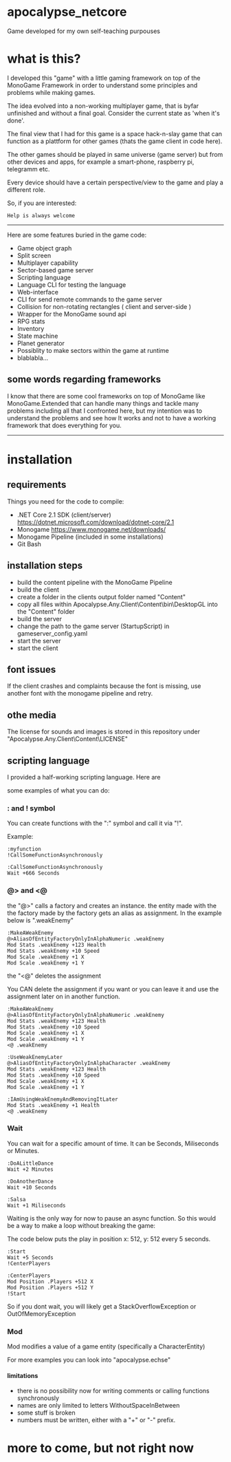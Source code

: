 # apocalypse_netcore
Game developed for my own self-teaching purpouses

# what is this?
I developed this "game" with a little gaming framework on top of the MonoGame Framework in order to understand some principles and problems while making games.

The idea evolved into a non-working multiplayer game, that is byfar unfinished and without a final goal. Consider the current state as 'when it's done'.


The final view that I had for this game is a space hack-n-slay game that can function as a plattform for other games (thats the game client in code here).

The other games should be played in same universe (game server) but from other devices and apps, for example a smart-phone, raspberry pi, telegramm etc.

Every device should have a certain perspective/view to the game and play a different role.

So, if you are interested: 

`Help is always welcome`

---
Here are some features buried in the game code:

- Game object graph
- Split screen
- Multiplayer capability
- Sector-based game server
- Scripting language
- Language CLI for testing the language
- Web-interface
- CLI for send remote commands to the game server
- Collision for non-rotating rectangles ( client and server-side )
- Wrapper for the MonoGame sound api
- RPG stats
- Inventory
- State machine
- Planet generator
- Possiblity to make sectors within the game at runtime
- blablabla...


## some words regarding frameworks
I know that there are some cool frameworks on top of MonoGame like MonoGame.Extended that can handle many things and tackle many problems including all that I confronted here, but my intention was to understand the problems and see how It works and not to have a working framework that does everything for you.


---
# installation

## requirements
Things you need for the code to compile:
- .NET Core 2.1 SDK (client/server) https://dotnet.microsoft.com/download/dotnet-core/2.1
- Monogame https://www.monogame.net/downloads/
- Monogame Pipeline (included in some installations)
- Git Bash

## installation steps
- build the content pipeline with the MonoGame Pipeline 
- build the client
- create a folder in the clients output folder named "Content"
- copy all files within Apocalypse.Any.Client\Content\bin\DesktopGL into the "Content" folder
- build the server
- change the path to the game server (StartupScript) in gameserver_config.yaml
- start the server
- start the client

## font issues
If the client crashes and complaints because the font is missing, use another font with the monogame pipeline and retry.

## othe media
The license for sounds and images is stored in this repository under "Apocalypse.Any.Client\Content\LICENSE"

## scripting language

I provided a half-working scripting language. Here are 

some examples of what you can do:


### : and ! symbol

You can create functions with the ":" symbol and call it via "!".

Example:
```
:myfunction
!CallSomeFunctionAsynchronously

:CallSomeFunctionAsynchronously
Wait +666 Seconds
```

### @> and <@
the "@>" calls a factory and creates an instance. the entity made with the the factory made by the factory gets an alias as assignment. In the example below is ".weakEnemy"


```
:MakeAWeakEnemy
@>AliasOfEntityFactoryOnlyInAlphaNumeric .weakEnemy
Mod Stats .weakEnemy +123 Health
Mod Stats .weakEnemy +10 Speed
Mod Scale .weakEnemy +1 X
Mod Scale .weakEnemy +1 Y
```

the "<@" deletes the assignment

You CAN delete the assignment if you want or you can leave it and use the assignment later on in another function.


```
:MakeAWeakEnemy
@>AliasOfEntityFactoryOnlyInAlphaNumeric .weakEnemy
Mod Stats .weakEnemy +123 Health
Mod Stats .weakEnemy +10 Speed
Mod Scale .weakEnemy +1 X
Mod Scale .weakEnemy +1 Y
<@ .weakEnemy

:UseWeakEnemyLater
@>AliasOfEntityFactoryOnlyInAlphaCharacter .weakEnemy
Mod Stats .weakEnemy +123 Health
Mod Stats .weakEnemy +10 Speed
Mod Scale .weakEnemy +1 X
Mod Scale .weakEnemy +1 Y

:IAmUsingWeakEnemyAndRemovingItLater
Mod Stats .weakEnemy +1 Health
<@ .weakEnemy
```

### Wait
You can wait for a specific amount of time. It can be Seconds, Miliseconds or Minutes. 

```
:DoALittleDance
Wait +2 Minutes

:DoAnotherDance
Wait +10 Seconds

:Salsa
Wait +1 Miliseconds
```

Waiting is the only way for now to pause an async function. So this would be a way to make a loop without breaking the game:

The code below puts the play in position 
x: 512, y: 512 
every 5 seconds.

```
:Start
Wait +5 Seconds
!CenterPlayers

:CenterPlayers
Mod Position .Players +512 X
Mod Position .Players +512 Y
!Start

```

So if you dont wait, you will likely get a StackOverflowException or OutOfMemoryException

### Mod

Mod modifies a value of a game entity (specifically a CharacterEntity)

For more examples you can look into "apocalypse.echse"

#### limitations

- there is no possibility now for writing comments or calling functions synchronously
- names are only limited to letters WithoutSpaceInBetween
- some stuff is broken
- numbers must be written, either with a "+" or "-" prefix.



# more to come, but not right now